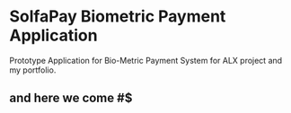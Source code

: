 # SolfaPay Biometric Payment Application
Prototype Application for Bio-Metric Payment System for ALX project and my portfolio.

## and here we come #$
